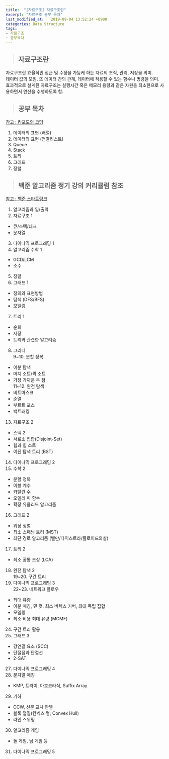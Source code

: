 ```yaml
---
title:  "[자료구조] 자료구조란"
excerpt: "자료구조 공부 목차"
last_modified_at:   2019-09-04 13:52:24 +0900
categories: Data Structure
tags:
- 자료구조
- 공부목차
---
```


>## 자료구조란  
  
자료구조란 효율적인 접근 및 수정을 가능케 하는 자료의 조직, 관리, 저장을 의미.  
데이터 값의 모임, 또 데이터 간의 관계, 데이터에 적용할 수 있는 함수나 명령을 의미.  
효과적으로 설계된 자료구조는 실행시간 혹은 메모리 용량과 같은 자원을 최소한으로 사용하면서 연산을 수행하도록 함.  
  
  
>## 공부 목차
  
[참고 : 킹포도의 코딩](https://kingpodo.tistory.com/21?category=805745)  
  
1. 데이터의 표현 (배열)  
2. 데이터의 표현 (연결리스트)  
3. Queue  
4. Stack  
5. 트리  
6. 그래프  
7. 정렬  


>## 백준 알고리즘 정기 강의 커리큘럼 참조  
  
[참고 : 백준 스타트링크](https://offline.startlink.help/hc/ko/articles/217245158)
  
1. 알고리즘과 입/출력  
2. 자료구조 1  
- 큐/스택/데크  
- 문자열  
3. 다이나믹 프로그래밍 1  
4. 알고리즘 수학 1  
- GCD/LCM  
- 소수  
5. 정렬  
6. 그래프 1  
- 정의와 표현방법  
- 탐색 (DFS/BFS)  
- 모델링  
7. 트리 1  
- 순회  
- 저장  
- 트리와 관련한 알고리즘  
8. 그리디  
9~10. 분할 정복  
- 이분 탐색  
- 머지 소트/퀵 소트   
- 가장 가까운 두 점  
11~12. 완전 탐색  
- 비트마스크  
- 순열  
- 부르트 포스  
- 백트래킹  
13. 자료구조 2  
- 스택 2  
- 서로소 집합(Disjoint-Set)  
- 힙과 힙 소트  
- 이진 탐색 트리 (BST)  
14. 다이나믹 프로그래밍 2  
15. 수학 2  
- 분할 정복  
- 이항 계수  
- 카탈란 수  
- 오일러 피 함수  
- 확장 유클리드 알고리즘  
16. 그래프 2  
- 위상 정렬  
- 최소 스패닝 트리 (MST)  
- 최단 경로 알고리즘 (벨만/다익스트라/플로이드와샬)  
17. 트리 2  
- 최소 공통 조상 (LCA)  
18. 완전 탐색 2  
19~20. 구간 트리  
21. 다이나믹 프로그래밍 3  
22~23. 네트워크 플로우  
- 최대 유량  
- 이분 매칭, 민 컷, 최소 버텍스 커버, 최대 독립 집합  
- 모델링  
- 최소 비용 최대 유량 (MCMF)  
24. 구간 트리 활용  
26. 그래프 3  
- 강연결 요소 (SCC)  
- 단절점과 단절선  
- 2-SAT  
27. 다이나믹 프로그래밍 4  
28. 문자열 매칭  
- KMP, 트라이, 아호코라식, Suffix Array  
29. 기하  
- CCW, 선분 교차 판별  
- 볼록 껍질(컨벡스 헐; Convex Hull)  
- 라인 스위핑  
30. 알고리즘 게임  
- 돌 게임, 님 게임 등  
31. 다이나믹 프로그래밍 5  

